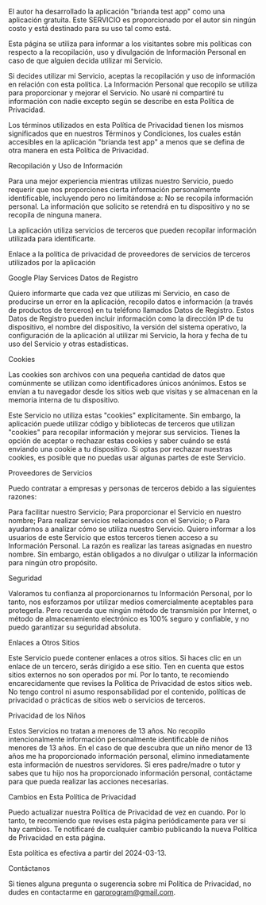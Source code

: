 El autor ha desarrollado la aplicación "brianda test app" como una aplicación gratuita. Este SERVICIO es proporcionado por el autor sin ningún costo y está destinado para su uso tal como está.

Esta página se utiliza para informar a los visitantes sobre mis políticas con respecto a la recopilación, uso y divulgación de Información Personal en caso de que alguien decida utilizar mi Servicio.

Si decides utilizar mi Servicio, aceptas la recopilación y uso de información en relación con esta política. La Información Personal que recopilo se utiliza para proporcionar y mejorar el Servicio. No usaré ni compartiré tu información con nadie excepto según se describe en esta Política de Privacidad.

Los términos utilizados en esta Política de Privacidad tienen los mismos significados que en nuestros Términos y Condiciones, los cuales están accesibles en la aplicación "brianda test app" a menos que se defina de otra manera en esta Política de Privacidad.

Recopilación y Uso de Información

Para una mejor experiencia mientras utilizas nuestro Servicio, puedo requerir que nos proporciones cierta información personalmente identificable, incluyendo pero no limitándose a: No se recopila información personal. La información que solicito se retendrá en tu dispositivo y no se recopila de ninguna manera.

La aplicación utiliza servicios de terceros que pueden recopilar información utilizada para identificarte.

Enlace a la política de privacidad de proveedores de servicios de terceros utilizados por la aplicación

Google Play Services
Datos de Registro

Quiero informarte que cada vez que utilizas mi Servicio, en caso de producirse un error en la aplicación, recopilo datos e información (a través de productos de terceros) en tu teléfono llamados Datos de Registro. Estos Datos de Registro pueden incluir información como la dirección IP de tu dispositivo, el nombre del dispositivo, la versión del sistema operativo, la configuración de la aplicación al utilizar mi Servicio, la hora y fecha de tu uso del Servicio y otras estadísticas.

Cookies

Las cookies son archivos con una pequeña cantidad de datos que comúnmente se utilizan como identificadores únicos anónimos. Estos se envían a tu navegador desde los sitios web que visitas y se almacenan en la memoria interna de tu dispositivo.

Este Servicio no utiliza estas "cookies" explícitamente. Sin embargo, la aplicación puede utilizar código y bibliotecas de terceros que utilizan "cookies" para recopilar información y mejorar sus servicios. Tienes la opción de aceptar o rechazar estas cookies y saber cuándo se está enviando una cookie a tu dispositivo. Si optas por rechazar nuestras cookies, es posible que no puedas usar algunas partes de este Servicio.

Proveedores de Servicios

Puedo contratar a empresas y personas de terceros debido a las siguientes razones:

Para facilitar nuestro Servicio;
Para proporcionar el Servicio en nuestro nombre;
Para realizar servicios relacionados con el Servicio; o
Para ayudarnos a analizar cómo se utiliza nuestro Servicio.
Quiero informar a los usuarios de este Servicio que estos terceros tienen acceso a su Información Personal. La razón es realizar las tareas asignadas en nuestro nombre. Sin embargo, están obligados a no divulgar o utilizar la información para ningún otro propósito.

Seguridad

Valoramos tu confianza al proporcionarnos tu Información Personal, por lo tanto, nos esforzamos por utilizar medios comercialmente aceptables para protegerla. Pero recuerda que ningún método de transmisión por Internet, o método de almacenamiento electrónico es 100% seguro y confiable, y no puedo garantizar su seguridad absoluta.

Enlaces a Otros Sitios

Este Servicio puede contener enlaces a otros sitios. Si haces clic en un enlace de un tercero, serás dirigido a ese sitio. Ten en cuenta que estos sitios externos no son operados por mí. Por lo tanto, te recomiendo encarecidamente que revises la Política de Privacidad de estos sitios web. No tengo control ni asumo responsabilidad por el contenido, políticas de privacidad o prácticas de sitios web o servicios de terceros.

Privacidad de los Niños

Estos Servicios no tratan a menores de 13 años. No recopilo intencionalmente información personalmente identificable de niños menores de 13 años. En el caso de que descubra que un niño menor de 13 años me ha proporcionado información personal, elimino inmediatamente esta información de nuestros servidores. Si eres padre/madre o tutor y sabes que tu hijo nos ha proporcionado información personal, contáctame para que pueda realizar las acciones necesarias.

Cambios en Esta Política de Privacidad

Puedo actualizar nuestra Política de Privacidad de vez en cuando. Por lo tanto, te recomiendo que revises esta página periódicamente para ver si hay cambios. Te notificaré de cualquier cambio publicando la nueva Política de Privacidad en esta página.

Esta política es efectiva a partir del 2024-03-13.

Contáctanos

Si tienes alguna pregunta o sugerencia sobre mi Política de Privacidad, no dudes en contactarme en garprogram@gmail.com.
